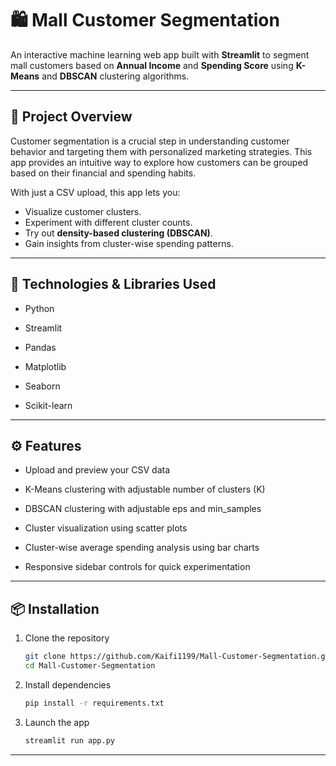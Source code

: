 # 🛍️ Mall Customer Segmentation

An interactive machine learning web app built with **Streamlit** to segment mall customers based on **Annual Income** and **Spending Score** using **K-Means** and **DBSCAN** clustering algorithms.

---

## 📌 Project Overview

Customer segmentation is a crucial step in understanding customer behavior and targeting them with personalized marketing strategies. This app provides an intuitive way to explore how customers can be grouped based on their financial and spending habits.

With just a CSV upload, this app lets you:
- Visualize customer clusters.
- Experiment with different cluster counts.
- Try out **density-based clustering (DBSCAN)**.
- Gain insights from cluster-wise spending patterns.

---

## 🧠 Technologies & Libraries Used

- Python

- Streamlit

- Pandas

- Matplotlib

- Seaborn

- Scikit-learn

---

## ⚙️ Features
- Upload and preview your CSV data

- K-Means clustering with adjustable number of clusters (K)

- DBSCAN clustering with adjustable eps and min_samples

- Cluster visualization using scatter plots

- Cluster-wise average spending analysis using bar charts

- Responsive sidebar controls for quick experimentation

---

## 📦 Installation
1. Clone the repository
    ```bash
    git clone https://github.com/Kaifi1199/Mall-Customer-Segmentation.git
    cd Mall-Customer-Segmentation

2. Install dependencies
    ```bash
    pip install -r requirements.txt

3. Launch the app
    ```bash
    streamlit run app.py

---
